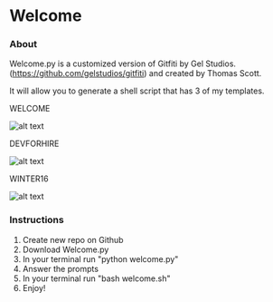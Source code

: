 # Welcome

### About

Welcome.py is a customized version of Gitfiti by Gel Studios. (https://github.com/gelstudios/gitfiti) and created by Thomas Scott.

It will allow you to generate a shell script that has 3 of my templates.

WELCOME

![alt text](http://imgur.com/W31Fy0L.jpg)

DEVFORHIRE

![alt text](http://imgur.com/80Nq8qW.jpg)

WINTER16

![alt text](http://imgur.com/eM3rkv8.jpg)

### Instructions
1. Create new repo on Github
2. Download Welcome.py
3. In your terminal run "python welcome.py"
4. Answer the prompts
5. In your terminal run "bash welcome.sh"
6. Enjoy!
